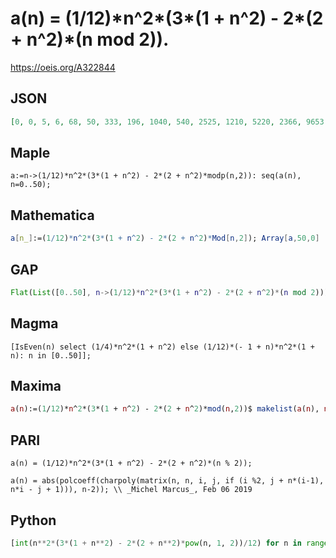 # a\(n\) \= \(1/12\)\*n^2\*\(3\*\(1 \+ n^2\) \- 2\*\(2 \+ n^2\)\*\(n mod 2\)\)\.
https://oeis.org/A322844
## JSON
```JSON
[0, 0, 5, 6, 68, 50, 333, 196, 1040, 540, 2525, 1210, 5220, 2366, 9653, 4200, 16448, 6936, 26325, 10830, 40100, 16170, 58685, 23276, 83088, 32500, 114413, 44226, 153860, 58870, 202725, 76880, 262400, 98736, 334373, 124950, 420228, 156066, 521645, 192660, 640400, 235340]
```
## Maple
```Maple
a:=n->(1/12)*n^2*(3*(1 + n^2) - 2*(2 + n^2)*modp(n,2)): seq(a(n), n=0..50);
```
## Mathematica
```Mathematica
a[n_]:=(1/12)*n^2*(3*(1 + n^2) - 2*(2 + n^2)*Mod[n,2]); Array[a,50,0]
```
## GAP
```GAP
Flat(List([0..50], n->(1/12)*n^2*(3*(1 + n^2) - 2*(2 + n^2)*(n mod 2))));
```
## Magma
```Magma
[IsEven(n) select (1/4)*n^2*(1 + n^2) else (1/12)*(- 1 + n)*n^2*(1 + n): n in [0..50]];
```
## Maxima
```Maxima
a(n):=(1/12)*n^2*(3*(1 + n^2) - 2*(2 + n^2)*mod(n,2))$ makelist(a(n), n, 0, 50);
```
## PARI
```PARI
a(n) = (1/12)*n^2*(3*(1 + n^2) - 2*(2 + n^2)*(n % 2));
```
```PARI
a(n) = abs(polcoeff(charpoly(matrix(n, n, i, j, if (i %2, j + n*(i-1), n*i - j + 1))), n-2)); \\ _Michel Marcus_, Feb 06 2019
```
## Python
```Python
[int(n**2*(3*(1 + n**2) - 2*(2 + n**2)*pow(n, 1, 2))/12) for n in range(0,50)]
```
